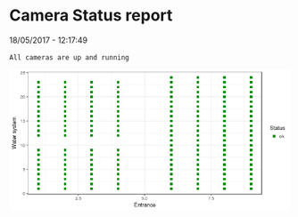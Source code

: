 Camera Status report
================
18/05/2017 - 12:17:49

    All cameras are up and running

![](camreport_files/figure-markdown_github/unnamed-chunk-2-1.png)
